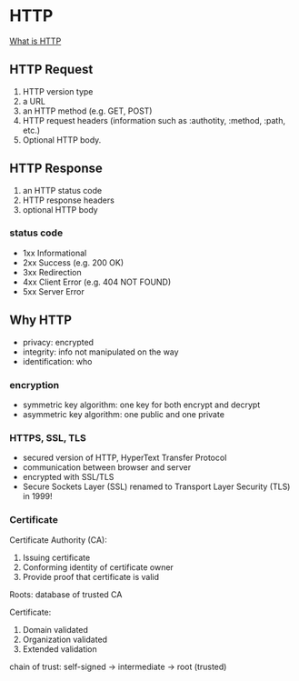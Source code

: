 # HTTP 
[What is HTTP](https://www.cloudflare.com/en-gb/learning/ddos/glossary/hypertext-transfer-protocol-http/)

## HTTP Request 
1. HTTP version type
2. a URL
3. an HTTP method (e.g. GET, POST)
4. HTTP request headers (information such as :authotity, :method, :path, etc.)
5. Optional HTTP body.

## HTTP Response 
1. an HTTP status code
2. HTTP response headers
3. optional HTTP body

### status code 
- 1xx Informational
- 2xx Success (e.g. 200 OK)
- 3xx Redirection
- 4xx Client Error (e.g. 404 NOT FOUND)
- 5xx Server Error

## Why HTTP 
- privacy: encrypted
- integrity: info not manipulated on the way 
- identification: who

### encryption 
- symmetric key algorithm: one key for both encrypt and decrypt 
- asymmetric key algorithm: one public and one private

### HTTPS, SSL, TLS
- secured version of HTTP, HyperText Transfer Protocol
- communication between browser and server
- encrypted with SSL/TLS
- Secure Sockets Layer (SSL) renamed to Transport Layer Security (TLS) in 1999!

### Certificate
Certificate Authority (CA): 
1. Issuing certificate
2. Conforming identity of certificate owner 
3. Provide proof that certificate is valid

Roots: database of trusted CA      

Certificate:    
1. Domain validated
2. Organization validated 
3. Extended validation 

chain of trust: self-signed -> intermediate -> root (trusted)
